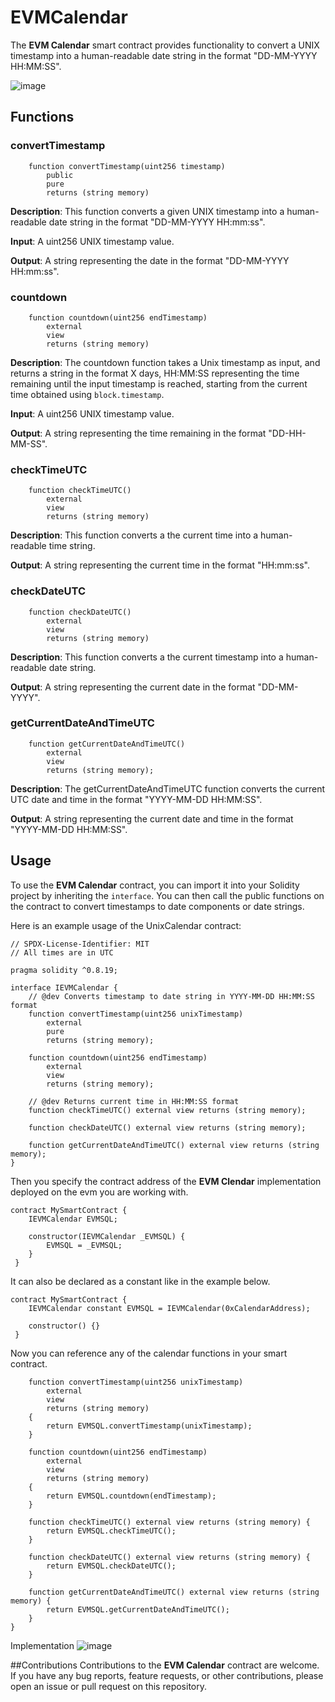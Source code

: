 # EVMCalendar

The **EVM Calendar** smart contract provides functionality to convert a UNIX timestamp into a human-readable date string in the format "DD-MM-YYYY HH:MM:SS".

![image](https://user-images.githubusercontent.com/85406816/228015169-194365d5-f744-4b12-b195-051d1fa2a6c3.png)

## Functions
### convertTimestamp
```solidity
    function convertTimestamp(uint256 timestamp) 
        public 
        pure 
        returns (string memory)
```
**Description**: This function converts a given UNIX timestamp into a human-readable date string in the format "DD-MM-YYYY HH:mm:ss".

**Input**: A uint256 UNIX timestamp value.

**Output**: A string representing the date in the format "DD-MM-YYYY HH:mm:ss".

### countdown
```solidity
    function countdown(uint256 endTimestamp)
        external
        view
        returns (string memory)
```
**Description**: The countdown function takes a Unix timestamp as input, and returns a string in the format X days, HH:MM:SS representing the time remaining until the input timestamp is reached, starting from the current time obtained using `block.timestamp`.

**Input**: A uint256 UNIX timestamp value.

**Output**: A string representing the time remaining in the format "DD-HH-MM-SS".

### checkTimeUTC
```solidity
    function checkTimeUTC() 
        external 
        view 
        returns (string memory)
```
**Description**: This function converts a the current time into a human-readable time string.

**Output**: A string representing the current time in the format "HH:mm:ss".

### checkDateUTC
```solidity
    function checkDateUTC() 
        external 
        view 
        returns (string memory)
```
**Description**: This function converts a the current timestamp into a human-readable date string.

**Output**: A string representing the current date in the format "DD-MM-YYYY".

### getCurrentDateAndTimeUTC
```solidity
    function getCurrentDateAndTimeUTC() 
        external 
        view 
        returns (string memory);
```
**Description**: The getCurrentDateAndTimeUTC function converts the current UTC date and time in the format "YYYY-MM-DD HH:MM:SS". 

**Output**: A string representing the current date and time in the format "YYYY-MM-DD HH:MM:SS".



## Usage
To use the **EVM Calendar** contract, you can import it into your Solidity project by inheriting the ```interface```. You can then call the public functions on the contract to convert timestamps to date components or date strings.

Here is an example usage of the UnixCalendar contract:
```solidity
// SPDX-License-Identifier: MIT
// All times are in UTC

pragma solidity ^0.8.19;

interface IEVMCalendar {
    // @dev Converts timestamp to date string in YYYY-MM-DD HH:MM:SS format
    function convertTimestamp(uint256 unixTimestamp)
        external
        pure
        returns (string memory);

    function countdown(uint256 endTimestamp)
        external
        view
        returns (string memory);

    // @dev Returns current time in HH:MM:SS format
    function checkTimeUTC() external view returns (string memory);

    function checkDateUTC() external view returns (string memory);

    function getCurrentDateAndTimeUTC() external view returns (string memory);
}
```
Then you specify the contract address of the **EVM Clendar** implementation deployed on the evm you are working with.
```solidity
contract MySmartContract {
    IEVMCalendar EVMSQL;

    constructor(IEVMCalendar _EVMSQL) {
        EVMSQL = _EVMSQL;
    }
 }
```
It can also be declared as a constant like in the example below.
```solidity
contract MySmartContract {
    IEVMCalendar constant EVMSQL = IEVMCalendar(0xCalendarAddress);

    constructor() {}
 }
```
Now you can reference any of the calendar functions in your smart contract.
```solidity
    function convertTimestamp(uint256 unixTimestamp)
        external
        view
        returns (string memory)
    {
        return EVMSQL.convertTimestamp(unixTimestamp);
    }

    function countdown(uint256 endTimestamp)
        external
        view
        returns (string memory)
    {
        return EVMSQL.countdown(endTimestamp);
    }

    function checkTimeUTC() external view returns (string memory) {
        return EVMSQL.checkTimeUTC();
    }

    function checkDateUTC() external view returns (string memory) {
        return EVMSQL.checkDateUTC();
    }

    function getCurrentDateAndTimeUTC() external view returns (string memory) {
        return EVMSQL.getCurrentDateAndTimeUTC();
    }
}
```

Implementation
![image](https://user-images.githubusercontent.com/85406816/228246314-0d8064c4-d433-4dc4-96b6-1c65ff430241.png)


##Contributions
Contributions to the **EVM Calendar** contract are welcome. If you have any bug reports, feature requests, or other contributions, please open an issue or pull request on this repository.


